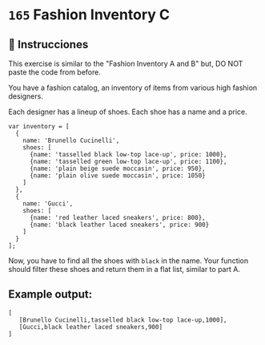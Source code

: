 # `165` Fashion Inventory C

## 📝 Instrucciones

This exercise is similar to the  "Fashion Inventory A and B" but, DO NOT paste the code from before.

You have a fashion catalog, an inventory of items from various high fashion designers. 

Each designer has a lineup of shoes. Each shoe has a name and a price.

```JS
var inventory = [
  {
    name: 'Brunello Cucinelli',
    shoes: [
      {name: 'tasselled black low-top lace-up', price: 1000},
      {name: 'tasselled green low-top lace-up', price: 1100},
      {name: 'plain beige suede moccasin', price: 950},
      {name: 'plain olive suede moccasin', price: 1050}
    ]
  },
  {
    name: 'Gucci',
    shoes: [
      {name: 'red leather laced sneakers', price: 800},
      {name: 'black leather laced sneakers', price: 900}
    ]
  }
];
```

 Now, you have to find all the shoes with `black` in the name. Your function should filter these shoes and return them in a flat list, similar to part A.

 ## Example output:
 
```Js
[
   [Brunello Cucinelli,tasselled black low-top lace-up,1000],
   [Gucci,black leather laced sneakers,900]
]
```